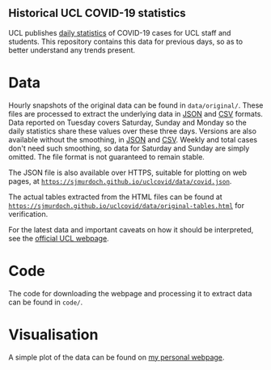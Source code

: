Historical UCL COVID-19 statistics
----------------------------------

UCL publishes [daily statistics](https://www.ucl.ac.uk/coronavirus/testing-reporting-and-managing-potential-cases/current-confirmed-cases-covid-19) of COVID-19 cases
for UCL staff and students. This repository contains this data for previous days, so as to better understand any trends present.

# Data

Hourly snapshots of the original data can be found in `data/original/`. These files are processed to extract the underlying data in [JSON](data/covid.json) and [CSV](data/covid.csv) formats. Data reported on Tuesday covers Saturday, Sunday and Monday so the daily statistics share these values over these three days. Versions are also available without the smoothing, in [JSON](data/covid_raw.json) and [CSV](data/covid_raw.csv). Weekly and total cases don't need such smoothing, so data for Saturday and Sunday are simply omitted. The file format is not guaranteed to remain stable.

The JSON file is also available over HTTPS, suitable for plotting on web pages, at
[`https://sjmurdoch.github.io/uclcovid/data/covid.json`](https://sjmurdoch.github.io/uclcovid/data/covid.json).

The actual tables extracted from the HTML files can be found at [`https://sjmurdoch.github.io/uclcovid/data/original-tables.html`](https://sjmurdoch.github.io/uclcovid/data/original-tables.html) for verification.

For the latest data and important caveats on how it should be interpreted, see the [official UCL webpage](https://www.ucl.ac.uk/coronavirus/testing-reporting-and-managing-potential-cases/current-confirmed-cases-covid-19).

# Code

The code for downloading the webpage and processing it to extract data can be found in `code/`.

# Visualisation

A simple plot of the data can be found on [my personal webpage](https://murdoch.is/projects/covid/).
